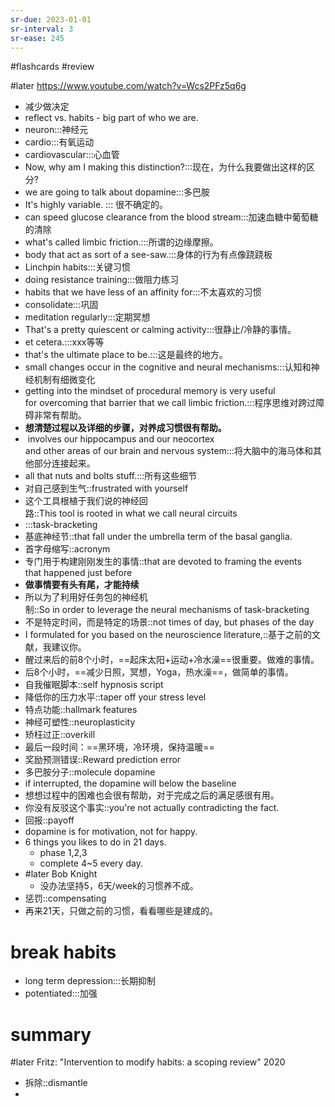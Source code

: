 ```yaml
---
sr-due: 2023-01-01
sr-interval: 3
sr-ease: 245
---
```


#flashcards 
#review

#later https://www.youtube.com/watch?v=Wcs2PFz5q6g
- 减少做决定
- reflect  vs. habits - big part of who we are.
- neuron:::神经元 <!--SR:!2023-01-05,6,245!2023-01-04,5,245-->
- cardio:::有氧运动 <!--SR:!2022-12-31,3,250!2023-01-10,8,225-->
- cardiovascular:::心血管 <!--SR:!2023-01-01,2,210!2023-01-03,1,185-->
- Now, why am I making this distinction?:::现在，为什么我要做出这样的区分? <!--SR:!2023-01-14,12,250!2023-01-09,7,225-->
- we are going to talk about dopamine:::多巴胺 <!--SR:!2023-01-01,3,250!2023-01-01,3,250-->
- It's highly variable. ::: 很不确定的。 <!--SR:!2023-01-05,6,245!2023-01-06,4,205-->
- can speed glucose clearance from the blood stream:::加速血糖中葡萄糖的清除 <!--SR:!2023-01-11,9,230!2022-12-31,2,225-->
- what's called limbic friction.:::所谓的边缘摩擦。 <!--SR:!2023-01-14,12,250!2023-01-01,2,205-->
- body that act as sort of a see-saw.:::身体的行为有点像跷跷板 <!--SR:!2023-01-04,5,245!2022-12-31,2,225-->
- Linchpin habits:::关键习惯 <!--SR:!2023-01-04,5,245!2023-01-03,1,185-->
- doing resistance training:::做阻力练习 <!--SR:!2023-01-10,8,250!2022-12-31,2,225-->
- habits that we have less of an affinity for:::不太喜欢的习惯 <!--SR:!2022-12-31,3,250!2023-01-03,1,165-->
- consolidate:::巩固 <!--SR:!2023-01-14,12,250!2022-12-31,3,265-->
- meditation regularly:::定期冥想 <!--SR:!2023-01-08,8,265!2022-12-31,1,225-->
- That's a pretty quiescent or calming activity:::很静止/冷静的事情。 <!--SR:!2023-01-04,5,245!2023-01-03,4,245-->
- et cetera.:::xxx等等 <!--SR:!2023-01-13,11,245!2022-12-31,2,225-->
- that's the ultimate place to be.:::这是最终的地方。 <!--SR:!2023-01-04,2,230!2023-01-07,5,225-->
- small changes occur in the cognitive and neural mechanisms:::认知和神经机制有细微变化 <!--SR:!2023-01-03,4,245!2023-01-01,2,205-->
- getting into the mindset of procedural memory is very useful for overcoming that barrier that we call limbic friction.:::程序思维对跨过障碍非常有帮助。 <!--SR:!2023-01-13,11,250!2023-01-03,4,245-->
- **想清楚过程以及详细的步骤，对养成习惯很有帮助。**
-  involves our hippocampus and our neocortex and other areas of our brain and nervous system:::将大脑中的海马体和其他部分连接起来。 <!--SR:!2023-01-01,2,210!2022-12-31,1,185-->
- all that nuts and bolts stuff.:::所有这些细节 <!--SR:!2022-12-31,3,265!2023-01-06,4,185-->
- 对自己感到生气::frustrated with yourself <!--SR:!2023-01-08,6,192-->
- 这个工具根植于我们说的神经回路::This tool is rooted in what we call neural circuits <!--SR:!2023-01-03,4,232-->
- :::task-bracketing <!--SR:!2023-01-07,8,252!2023-01-04,5,232-->
- 基底神经节::that fall under the umbrella term of the basal ganglia. <!--SR:!2023-01-03,1,192-->
- 首字母缩写::acronym <!--SR:!2023-01-05,3,172-->
- 专门用于构建刚刚发生的事情::that are devoted to framing the events that happened just before <!--SR:!2023-01-07,5,192-->
- **做事情要有头有尾，才能持续**
- 所以为了利用好任务包的神经机制::So in order to leverage the neural mechanisms of task-bracketing <!--SR:!2022-12-31,2,212-->
- 不是特定时间，而是特定的场景::not times of day, but phases of the day <!--SR:!2023-01-05,6,232-->
- I formulated for you based on the neuroscience literature,::基于之前的文献，我建议你。 <!--SR:!2023-01-04,5,232-->
- 醒过来后的前8个小时，==起床太阳+运动+冷水澡==很重要。做难的事情。
- 后8个小时，==减少日照，冥想，Yoga，热水澡==，做简单的事情。
- 自我催眠脚本::self hypnosis script <!--SR:!2022-12-31,1,172-->
- 降低你的压力水平::taper off your stress level <!--SR:!2023-01-07,5,192-->
- 特点功能::hallmark features <!--SR:!2023-01-03,1,152-->
- 神经可塑性::neuroplasticity <!--SR:!2022-12-31,2,212-->
- 矫枉过正::overkill <!--SR:!2023-01-14,12,232-->
- 最后一段时间：==黑环境，冷环境，保持温暖==
- 奖励预测错误::Reward prediction error <!--SR:!2023-01-04,5,232-->
- 多巴胺分子::molecule dopamine <!--SR:!2023-01-03,1,192-->
- if interrupted, the dopamine will below the baseline
- 想想过程中的困难也会很有帮助，对于完成之后的满足感很有用。
- 你没有反驳这个事实::you're not actually contradicting the fact. <!--SR:!2023-01-03,1,187-->
- 回报::payoff <!--SR:!2023-01-07,5,207-->
- dopamine is for motivation, not for happy.
- 6 things you likes to do in 21 days.
	- phase 1,2,3
	- complete 4~5 every day.
- #later Bob Knight
	- 没办法坚持5，6天/week的习惯养不成。
- 惩罚::compensating <!--SR:!2023-01-03,1,207-->
- 再来21天，只做之前的习惯，看看哪些是建成的。
# break habits
- long term depression:::长期抑制 <!--SR:!2023-01-10,8,227!2022-12-31,2,227-->
- potentiated:::加强 <!--SR:!2023-01-08,6,207!2022-12-31,2,227-->

# summary
#later Fritz: "Intervention to modify habits: a scoping review"      2020


- 拆除::dismantle <!--SR:!2022-12-31,1,187-->
- 


